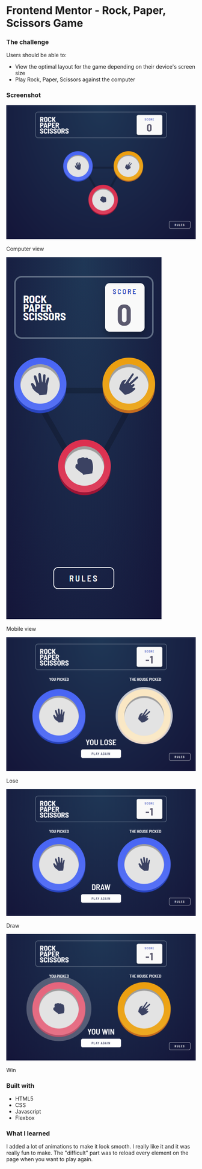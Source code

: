 # Frontend Mentor - Rock, Paper, Scissors Game
  

### The challenge

Users should be able to:

- View the optimal layout for the game depending on their device's screen size
- Play Rock, Paper, Scissors against the computer


### Screenshot

![Screenshot 1](./cap1.png)

Computer view

![Screenshot 2](./cap2.png)

Mobile view

![Screenshot 3](./cap3.png)

Lose

![Screenshot 4](./cap4.png)

Draw

![Screenshot 5](./cap5.png)

Win

### Built with

- HTML5
- CSS
- Javascript
- Flexbox


### What I learned

I added a lot of animations to make it look smooth.
I really like it and it was really fun to make.
The "difficult" part was to reload every element on the page when you want to play again.